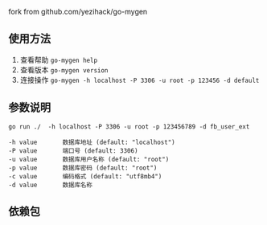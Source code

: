 fork from github.com/yezihack/go-mygen

## 使用方法
1. 查看帮助 `go-mygen help`
1. 查看版本 `go-mygen version`
1. 连接操作 `go-mygen -h localhost -P 3306 -u root -p 123456 -d default `

## 参数说明
```
go run ./  -h localhost -P 3306 -u root -p 123456789 -d fb_user_ext

-h value       数据库地址 (default: "localhost")
-P value       端口号 (default: 3306)
-u value       数据库用户名称 (default: "root")
-p value       数据库密码 (default: "root")
-c value       编码格式 (default: "utf8mb4")
-d value       数据库名称
```

## 依赖包


